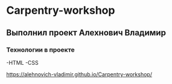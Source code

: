 # Carpentry-workshop

## Выполнил проект Алехнович Владимир

### Технологии в проекте

-HTML
-CSS

https://alehnovich-vladimir.github.io/Carpentry-workshop/
